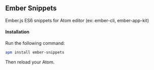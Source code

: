 ## Ember Snippets

Ember.js ES6 snippets for Atom editor (ex: ember-cli, ember-app-kit)

#### Installation

Run the following command:

```sh
apm install ember-snippets
```

Then reload your Atom.
